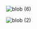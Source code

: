 











![blob (6)](https://github.com/samik1234/test123/assets/82882143/4243c586-5467-4ca8-bebb-f85d4a0be4d2)

![blob (2)](https://github.com/samik1234/test123/assets/82882143/34dc11bf-d51b-4e10-b947-7b69e0ce3365)




































